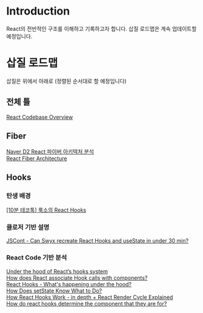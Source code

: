 # Introduction

React의 전반적인 구조를 이해하고 기록하고자 합니다. 삽질 로드맵은 계속 업데이트할 예정입니다.

# 삽질 로드맵

삽질은 위에서 아래로 (정렬된 순서대로 할 예정입니다)

## 전체 틀

[React Codebase Overview](https://legacy.reactjs.org/docs/codebase-overview.html)

## Fiber

[Naver D2 React 파이버 아키텍처 분석](https://d2.naver.com/helloworld/2690975)  
[React Fiber Architecture](https://github.com/acdlite/react-fiber-architecture)

## Hooks

### 탄생 배경

[[10분 테코톡] 룩소의 React Hooks](https://www.youtube.com/watch?v=qjEcsNYFWYg)

### 클로저 기반 설명

[JSCont - Can Swyx recreate React Hooks and useState in under 30 min?](https://www.youtube.com/watch?v=KJP1E-Y-xyo)

### React Code 기반 분석

[Under the hood of React’s hooks system](https://medium.com/the-guild/under-the-hood-of-reacts-hooks-system-eb59638c9dba)  
[How does React associate Hook calls with components?](https://legacy.reactjs.org/docs/hooks-faq.html#how-does-react-associate-hook-calls-with-components)  
[React Hooks - What's happening under the hood?](https://stackoverflow.com/questions/53729917/react-hooks-whats-happening-under-the-hood)  
[How Does setState Know What to Do?](https://overreacted.io/how-does-setstate-know-what-to-do/)  
[How React Hooks Work - in depth + React Render Cycle Explained](https://eliav2.github.io/how-react-hooks-work/)  
[How do react hooks determine the component that they are for?](https://stackoverflow.com/questions/53974865/how-do-react-hooks-determine-the-component-that-they-are-for/53980190#53980190)
